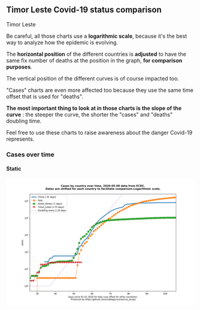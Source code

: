 ## Timor Leste Covid-19 status comparison 

Timor Leste



Be careful, all those charts use a **logarithmic scale**, because it's the best way to analyze how the epidemic is evolving.
 
The **horizontal position** of the different countries is **adjusted** to have the same fix number of deaths at the position in the graph, **for comparison purposes**.

The vertical position of the different curves is of course impacted too.

"Cases" charts are even more affected too because they use the same time offset that is used for "deaths".

**The most important thing to look at in those charts is the slope of the curve** : the steeper the curve, the shorter the "cases" and "deaths" doubling time.

Feel free to use these charts to raise awareness about the danger Covid-19 represents. 


 
### Cases over time
 
#### Static
![Timor Leste covid-19 cases static chart](https://raw.githubusercontent.com/madlag/coronavirus_study/master/notebooks/graphs/2020-05-09/countries/Timor_Leste/2020-05-09_Timor_Leste_cases.png "Timor Leste covid-19 cases static chart")   

